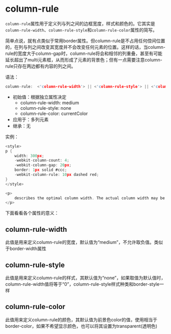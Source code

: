 column-rule
========

`column-rule`属性用于定义列与列之间的边框宽度，样式和颜色的。它其实是`column-rule-width`、`column-rule-style`和`column-rule-color`属性的简写。

简单点说，就有点类似于常用border属性。但column-rule是不占用任何倥间位置的，在列与列之间改变其宽度并不会改变任何元素的位置。这样的话，当column-rule的宽度大于column-gap时，column-rule将会和相邻的列重叠，甚至有可能延长超出了multi元素框，从而形成了元素的背景色；但有一点需要注意column-rule只存在两边都有内容的列之间。

语法：

```c
column-rule:  <'column-rule-width'> || <'column-rule-style'> || <'column-rule-color'>
```

 - 初始值：根据独立属性决定
	 - column-rule-width: medium
	 - column-rule-style: none
	 - column-rule-color: currentColor
 - 应用于：多列元素
 - 继承：无

实例：

```c
<style>
p {
	width: 300px;
	-webkit-column-count: 4;
	-webkit-column-gap: 20px;
	border: 1px solid #ccc;
	-webkit-column-rule: 10px dashed red;
}
</style>

<p>
	describes the optimal column width. The actual column width may be wider (to fill the available space), or narrower (only if the available space is smaller than the specified column width). Specified values must be greater than 0.
</p>
```

下面看看各个属性的意义：

## column-rule-width

此值是用来定义column-rule的宽度，默认值为“medium”，不允许取负值。类似于border-width属性

## column-rule-style

此值是用来定义column-rule的样式，其默认值为“none”，如果取值为默认值时，column-rule-width值将等于“0”，column-rule-style样式种类和border-style一样

## column-rule-color

此值用来定义column-rule的颜色，其默认值为前景色color的值，使用相当于border-color，如果不希望显示颜色，也可以将其设置为transparent(透明色)


